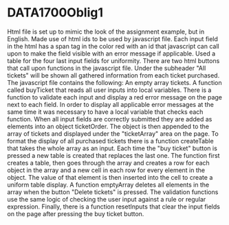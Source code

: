# DATA1700Oblig1
Html file is set up to mimic the look of the assignment example, but in English. 
Made use of html ids to be used by javascript file.
Each input field in the html has a span tag in the color red with an id that javascript
can call upon to make the field visible with an error message if applicable. 
Used a table for the four last input fields for uniformity. 
There are two html buttons that call upon functions in the javascript file.
Under the subheader "All tickets" will be shown all gathered information from each ticket purchased.
The javascript file contains the following:
An empty array tickets.
A function called buyTicket that reads all user inputs into local variables.
There is a function to validate each input and display a red error message on the page next to each field.
In order to display all applicable error messages at the same time it was necessary to have a local variable
that checks each function.
When all input fields are correctly submitted they are added as elements into an object ticketOrder.
The object is then appended to the array of tickets and displayed under the "ticketArray" area on the page.
To format the display of all purchased tickets there is a function createTable that takes the whole array
as an input. 
Each time the "buy ticket" button is pressed a new table is created that replaces the last one. 
The function first creates a table, then goes through the array and creates a row for each object in the array
and a new cell in each row for every element in the object. 
The value of that element is then inserted into the cell to create a uniform table display.
A function emptyArray deletes all elements in the array when the button "Delete tickets" is pressed.
The validation functions use the same logic of checking the user input against a rule or regular expression.
Finally, there is a function resetInputs that clear the input fields on the page after pressing the buy ticket button.
